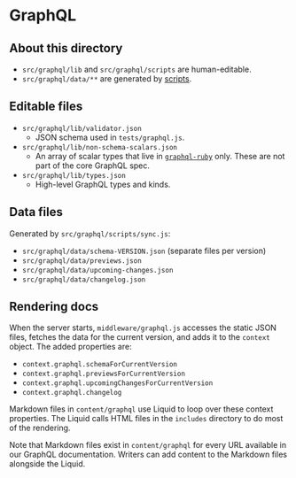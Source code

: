 # GraphQL

## About this directory

* `src/graphql/lib` and `src/graphql/scripts` are human-editable.
* `src/graphql/data/**` are generated by [scripts](../src/graphql/README.md).

## Editable files

* `src/graphql/lib/validator.json`
  - JSON schema used in `tests/graphql.js`.
* `src/graphql/lib/non-schema-scalars.json`
  - An array of scalar types that live in [`graphql-ruby`](https://github.com/rmosolgo/graphql-ruby/tree/356d9d369e444423bf06cab3dc767ec75fbc6745/lib/graphql/types) only. These are
  not part of the core GraphQL spec.
* `src/graphql/lib/types.json`
  - High-level GraphQL types and kinds.

## Data files

Generated by `src/graphql/scripts/sync.js`:

* `src/graphql/data/schema-VERSION.json` (separate files per version)
* `src/graphql/data/previews.json`
* `src/graphql/data/upcoming-changes.json`
* `src/graphql/data/changelog.json`

## Rendering docs

When the server starts, `middleware/graphql.js` accesses the static JSON files, fetches the data for the current version, and adds it to the `context` object. The added properties are:

* `context.graphql.schemaForCurrentVersion`
* `context.graphql.previewsForCurrentVersion`
* `context.graphql.upcomingChangesForCurrentVersion`
* `context.graphql.changelog`

Markdown files in `content/graphql` use Liquid to loop over these context properties. The Liquid calls HTML files in the `includes` directory to do most of the rendering.

Note that Markdown files exist in `content/graphql` for every URL available in our GraphQL
documentation. Writers can add content to the Markdown files alongside the Liquid.
